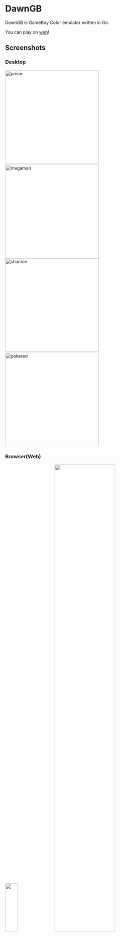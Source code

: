# DawnGB

DawnGB is GameBoy Color emulator written in Go.

You can play on [web](https://dawngb.vercel.app/)!

## Screenshots

### Desktop

<img width="300" alt="prism" src="https://gyazo.com/82888eedb9501fb6a7c83c2b76f1fe8a.webp" />&nbsp;<img width="300" alt="megaman" src="https://gyazo.com/6a65b22547c7cddeb07a77ad5400afc4.webp" />
<img width="300" alt="shantae" src="https://gyazo.com/d0293d5fc976614a0322f44b3e6c8130.webp" />&nbsp;<img width="300" alt="pokered" src="https://gyazo.com/043aa023624a1da45f6e8487cf33143d.webp" />

### Browser(Web)

<img width="28.5%" height="20%" src="https://gyazo.com/3bf894c527bdd932aab37e0c82f67091.webp" />&nbsp;&nbsp;&nbsp;&nbsp;<img width="62%" src="https://gyazo.com/9e773470f1db70aad0098e6d98187e4f.webp" />

## Features

- GB(DMG) and GBC(CGB) support
- MBC1, MBC3, MBC5, MBC30 support
- Sound(APU) support
- Libretro support(run `make libretro`)
- Multiplatform support
- Work on Browser([here](https://dawngb.vercel.app/))

## Usage

- Desktop: Run `go run ./src/ebi` and drag and drop a ROM file into the window.
- Browser: Visit [here](https://dawngb.vercel.app/).

Key mapping is as follows:

- `A`: X
- `B`: Z
- `Start`: Enter
- `Select`: Backspace
- `↑` `↓` `←` `→`: Arrow keys

## Internal

```sh
.
├── core  # Emulator core
├── src   # Frontend
└── util  # Utility (should be renamed to "internal" in the future)
```

## Accuracy

Keep the code as simple as possible, so synchronization is done at each instruction, and line-rendering is done at once on HBlank.

So game like "Prehistorik Man", which modifies the PPU registers during mid-frame, may not draw correctly.
